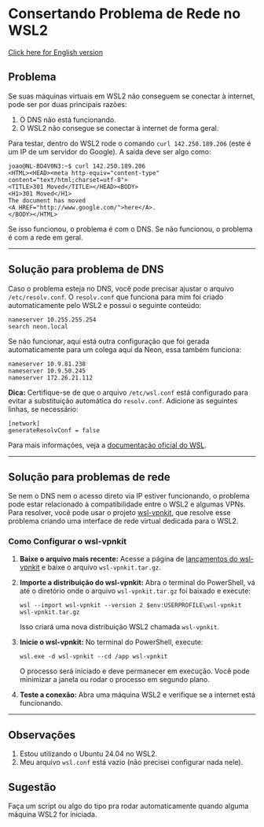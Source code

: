 # Consertando Problema de Rede no WSL2

[Click here for English version](README.en.md)

## Problema

Se suas máquinas virtuais em WSL2 não conseguem se conectar à internet, pode ser por duas principais razões:

1. O DNS não está funcionando.
2. O WSL2 não consegue se conectar à internet de forma geral.

Para testar, dentro do WSL2 rode o comando `curl 142.250.189.206` (este é um IP de um servidor do Google). A saída deve ser algo como:

```
joao@NL-BD4V0N3:~$ curl 142.250.189.206
<HTML><HEAD><meta http-equiv="content-type" content="text/html;charset=utf-8">
<TITLE>301 Moved</TITLE></HEAD><BODY>
<H1>301 Moved</H1>
The document has moved
<A HREF="http://www.google.com/">here</A>.
</BODY></HTML>
```

Se isso funcionou, o problema é com o DNS. Se não funcionou, o problema é com a rede em geral.

---

## Solução para problema de DNS

Caso o problema esteja no DNS, você pode precisar ajustar o arquivo `/etc/resolv.conf`. O `resolv.conf` que funciona para mim foi criado automaticamente pelo WSL2 e possui o seguinte conteúdo:

```
nameserver 10.255.255.254
search neon.local
```

Se não funcionar, aqui está outra configuração que foi gerada automaticamente para um colega aqui da Neon, essa também funciona:

```
nameserver 10.9.81.238
nameserver 10.9.50.245
nameserver 172.26.21.112
```

**Dica:**
Certifique-se de que o arquivo `/etc/wsl.conf` está configurado para evitar a substituição automática do `resolv.conf`. Adicione as seguintes linhas, se necessário:

```
[network]
generateResolvConf = false
```

Para mais informações, veja a [documentação oficial do WSL](https://docs.microsoft.com/en-us/windows/wsl/wsl-config#wslconf).

---

## Solução para problemas de rede

Se nem o DNS nem o acesso direto via IP estiver funcionando, o problema pode estar relacionado à compatibilidade entre o WSL2 e algumas VPNs. Para resolver, você pode usar o projeto [wsl-vpnkit](https://github.com/sakai135/wsl-vpnkit), que resolve esse problema criando uma interface de rede virtual dedicada para o WSL2.

### Como Configurar o wsl-vpnkit

1. **Baixe o arquivo mais recente:**
   Acesse a página de [lançamentos do wsl-vpnkit](https://github.com/sakai135/wsl-vpnkit/releases/latest) e baixe o arquivo `wsl-vpnkit.tar.gz`.

2. **Importe a distribuição do wsl-vpnkit:**
   Abra o terminal do PowerShell, vá até o diretório onde o arquivo `wsl-vpnkit.tar.gz` foi baixado e execute:
   ```
   wsl --import wsl-vpnkit --version 2 $env:USERPROFILE\wsl-vpnkit wsl-vpnkit.tar.gz
   ```
   Isso criará uma nova distribuição WSL2 chamada `wsl-vpnkit`.

3. **Inicie o wsl-vpnkit:**
   No terminal do PowerShell, execute:
   ```
   wsl.exe -d wsl-vpnkit --cd /app wsl-vpnkit
   ```
   O processo será iniciado e deve permanecer em execução. Você pode minimizar a janela ou rodar o processo em segundo plano.

4. **Teste a conexão:**
   Abra uma máquina WSL2 e verifique se a internet está funcionando.

---

## Observações

1. Estou utilizando o Ubuntu 24.04 no WSL2.
2. Meu arquivo `wsl.conf` está vazio (não precisei configurar nada nele).

## Sugestão

Faça um script ou algo do tipo pra rodar automaticamente quando alguma máquina WSL2 for iniciada.
